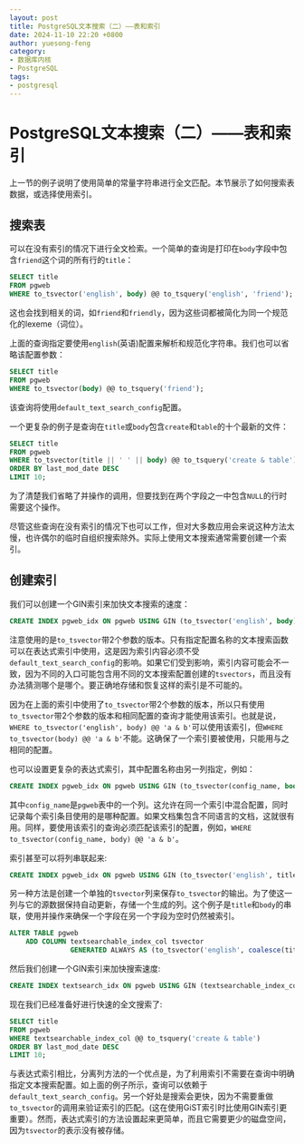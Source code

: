 ```yaml
---
layout: post
title: PostgreSQL文本搜索（二）——表和索引
date: 2024-11-10 22:20 +0800
author: yuesong-feng
category:
- 数据库内核
- PostgreSQL
tags:
- postgresql
---
```

# PostgreSQL文本搜索（二）——表和索引

上一节的例子说明了使用简单的常量字符串进行全文匹配。本节展示了如何搜索表数据，或选择使用索引。

## 搜索表

可以在没有索引的情况下进行全文检索。一个简单的查询是打印在`body`字段中包含`friend`这个词的所有行的`title`：

```sql
SELECT title
FROM pgweb
WHERE to_tsvector('english', body) @@ to_tsquery('english', 'friend');
```

这也会找到相关的词，如`friend`和`friendly`，因为这些词都被简化为同一个规范化的lexeme（词位）。

上面的查询指定要使用`english`(英语)配置来解析和规范化字符串。我们也可以省略该配置参数：

```sql
SELECT title
FROM pgweb
WHERE to_tsvector(body) @@ to_tsquery('friend');
```

该查询将使用`default_text_search_config`配置。

一个更复杂的例子是查询在`title`或`body`包含`create`和`table`的十个最新的文件：

```sql
SELECT title
FROM pgweb
WHERE to_tsvector(title || ' ' || body) @@ to_tsquery('create & table')
ORDER BY last_mod_date DESC
LIMIT 10;
```

为了清楚我们省略了并操作的调用，但要找到在两个字段之一中包含`NULL`的行时需要这个操作。

尽管这些查询在没有索引的情况下也可以工作，但对大多数应用会来说这种方法太慢，也许偶尔的临时自组织搜索除外。实际上使用文本搜索通常需要创建一个索引。

## 创建索引

我们可以创建一个GIN索引来加快文本搜索的速度：

```sql
CREATE INDEX pgweb_idx ON pgweb USING GIN (to_tsvector('english', body));
```

注意使用的是`to_tsvector`带2个参数的版本。只有指定配置名称的文本搜索函数可以在表达式索引中使用，这是因为索引内容必须不受`default_text_search_config`的影响。如果它们受到影响，索引内容可能会不一致，因为不同的入口可能包含用不同的文本搜索配置创建的`tsvectors`，而且没有办法猜测哪个是哪个。要正确地存储和恢复这样的索引是不可能的。

因为在上面的索引中使用了`to_tsvector`带2个参数的版本，所以只有使用`to_tsvector`带2个参数的版本和相同配置的查询才能使用该索引。也就是说，`WHERE to_tsvector('english', body) @@ 'a & b'`可以使用该索引，但`WHERE to_tsvector(body) @@ 'a & b'`不能。这确保了一个索引要被使用，只能用与之相同的配置。

也可以设置更复杂的表达式索引，其中配置名称由另一列指定，例如：

```sql
CREATE INDEX pgweb_idx ON pgweb USING GIN (to_tsvector(config_name, body));
```

其中`config_name`是`pgweb`表中的一个列。这允许在同一个索引中混合配置，同时记录每个索引条目使用的是哪种配置。如果文档集包含不同语言的文档，这就很有用。同样，要使用该索引的查询必须匹配该索引的配置，例如，`WHERE to_tsvector(config_name, body) @@ 'a & b'`。

索引甚至可以将列串联起来:

```sql
CREATE INDEX pgweb_idx ON pgweb USING GIN (to_tsvector('english', title || ' ' || body));
```

另一种方法是创建一个单独的`tsvector`列来保存`to_tsvector`的输出。为了使这一列与它的源数据保持自动更新，存储一个生成的列。这个例子是`title`和`body`的串联，使用并操作来确保一个字段在另一个字段为空时仍然被索引。

```sql
ALTER TABLE pgweb
    ADD COLUMN textsearchable_index_col tsvector
               GENERATED ALWAYS AS (to_tsvector('english', coalesce(title, '') || ' ' || coalesce(body, ''))) STORED;
```

然后我们创建一个GIN索引来加快搜索速度:

```sql
CREATE INDEX textsearch_idx ON pgweb USING GIN (textsearchable_index_col);
```

现在我们已经准备好进行快速的全文搜索了:

```sql
SELECT title
FROM pgweb
WHERE textsearchable_index_col @@ to_tsquery('create & table')
ORDER BY last_mod_date DESC
LIMIT 10;
```

与表达式索引相比，分离列方法的一个优点是，为了利用索引不需要在查询中明确指定文本搜索配置。如上面的例子所示，查询可以依赖于`default_text_search_config`。另一个好处是搜索会更快，因为不需要重做`to_tsvector`的调用来验证索引的匹配。(这在使用GiST索引时比使用GIN索引更重要）。然而，表达式索引的方法设置起来更简单，而且它需要更少的磁盘空间，因为`tsvector`的表示没有被存储。
